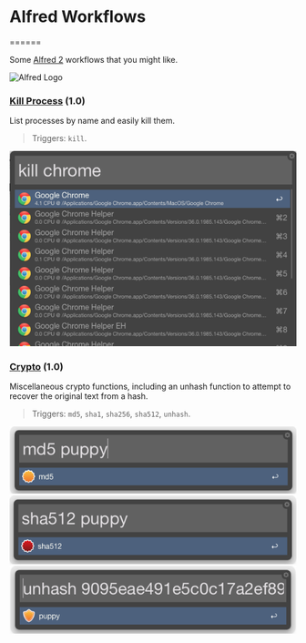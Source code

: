 # Alfred Workflows
======

Some [Alfred 2](http://www.alfredapp.com/) workflows that you might like.

![Alfred Logo](https://cloud.githubusercontent.com/assets/398893/3528722/5b5b30c6-0792-11e4-956d-750ac3a00bd8.png)

### [Kill Process](https://github.com/MagicWishMonkey/alfred/blob/master/Kill%20Process.alfredworkflow) (1.0)

List processes by name and easily kill them.

> Triggers: `kill`.

![Kill Process Workflow](https://raw.githubusercontent.com/MagicWishMonkey/alfred/master/screenshots/kill.png)


### [Crypto](https://github.com/MagicWishMonkey/alfred/blob/master/Crypto.alfredworkflow) (1.0)

Miscellaneous crypto functions, including an unhash function to attempt to recover the original text from a hash.

> Triggers: `md5`, `sha1`, `sha256`, `sha512`, `unhash`.

![md5](https://raw.githubusercontent.com/MagicWishMonkey/alfred/master/screenshots/md5.png)
![sha512](https://raw.githubusercontent.com/MagicWishMonkey/alfred/master/screenshots/sha512.png)
![unhash](https://raw.githubusercontent.com/MagicWishMonkey/alfred/master/screenshots/unhash.png)